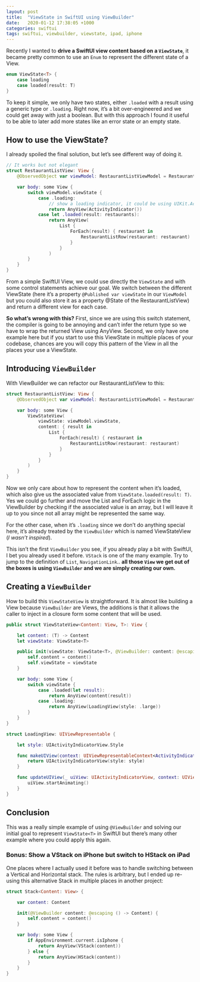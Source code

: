 ```yaml
---
layout: post
title:  "ViewState in SwiftUI using ViewBuilder"
date:   2020-01-12 17:38:05 +1000
categories: swiftui
tags: swiftui, viewbuilder, viewstate, ipad, iphone
---
```

Recently I wanted to **drive a SwiftUI view content based on a `ViewState`**, it became pretty common to use an `Enum` to represent the different state of a View.

```swift
enum ViewState<T> {
    case loading
    case loaded(result: T)
}
```

To keep it simple, we only have two states, either `.loaded` with a result using a generic type or `.loading`. Right now, it’s a bit over-engineered and we could get away with just a boolean. But with this approach I found it useful to be able to later add more states like an error state or an empty state.

## How to use the ViewState?

I already spoiled the final solution, but let’s see different way of doing it.

```swift
// It works but not elegant
struct RestaurantListView: View {
    @ObservedObject var viewModel: RestaurantListViewModel = RestaurantListViewModel()

    var body: some View {
        switch viewModel.viewState {
            case .loading:
                // show a loading indicator, it could be using UIKit.ActivityIndicatorView (check UIViewRepresentable).
                return AnyView(ActivityIndicator())
            case let .loaded(result: restaurants):
                return AnyView(
                    List {
                        ForEach(result) { restaurant in
                            RestaurantListRow(restaurant: restaurant)
                        }
                    }
                )
        }
    }
}
```

From a simple SwiftUI View, we could use directly the `ViewState` and with some control statements achieve our goal. We switch between the different ViewState (here it’s a property `@Published var viewState` in our `ViewModel` but you could also store it as a property @State of the RestaurantListView) and return a different view for each case.

**So what’s wrong with this?** First, since we are using this switch statement, the compiler is going to be annoying and can’t infer the return type so we have to wrap the returned View using AnyView. Second, we only have one example here but if you start to use this ViewState in multiple places of your codebase, chances are you will copy this pattern of the View in all the places your use a ViewState.

## Introducing `ViewBuilder`

With ViewBuilder we can refactor our RestaurantListView to this:

```swift
struct RestaurantListView: View {
    @ObservedObject var viewModel: RestaurantListViewModel = RestaurantListViewModel()

    var body: some View {
        ViewStateView(
            viewState: viewModel.viewState,
            content: { result in
                List {
                    ForEach(result) { restaurant in
                        RestaurantListRow(restaurant: restaurant)
                    }
                }
            }
        )
    }
}
```

Now we only care about how to represent the content when it’s loaded, which also give us the associated value from `ViewState.loaded(result: T)`. Yes we could go further and move the List and ForEach logic in the ViewBuilder by checking if the associated value is an array, but I will leave it up to you since not all array might be represented the same way.

For the other case, when it’s `.loading` since we don’t do anything special here, it’s already treated by the `ViewBuilder` which is named ViewStateView (*I wasn’t inspired*).

This isn’t the first `ViewBuilder` you see, if you already play a bit with SwiftUI, I bet you already used it before. `VStack` is one of the many example. Try to jump to the definition of `List`, `NavigationLink`.. **all those `View` we get out of the boxes is using `ViewBuilder` and we are simply creating our own.**

## Creating a `ViewBuilder`

How to build this `ViewStateView` is straightforward. It is almost like building a View because `ViewBuilder` are Views, the additions is that it allows the caller to inject in a closure form some content that will be used.

```swift
public struct ViewStateView<Content: View, T>: View {

    let content: (T) -> Content
    let viewState: ViewState<T>

    public init(viewState: ViewState<T>, @ViewBuilder: content: @escaping (T) -> Content) {
        self.content = content()
        self.viewState = viewState
    }

    var body: some View {
        switch viewState {
            case .loaded(let result):
                return AnyView(content(result))
            case .loading:
                return AnyView(LoadingView(style: .large))
        }
    }
}

struct LoadingView: UIViewRepresentable {

    let style: UIActivityIndicatorView.Style

    func makeUIView(context: UIViewRepresentableContext<ActivityIndicator>) -> UIActivityIndicatorView {
        return UIActivityIndicatorView(style: style)
    }

    func updateUIView(_ uiView: UIActivityIndicatorView, context: UIViewRepresentableContext<ActivityIndicator>) {
        uiView.startAnimating()
    }
}
```

## Conclusion

This was a really simple example of using `@ViewBuilder` and solving our initial goal to represent `ViewState<T>` in SwiftUI but there’s many other example where you could apply this again.

### Bonus: Show a VStack on iPhone but switch to HStack on iPad

One places where I actually used it before was to handle switching between a Vertical and Horizontal stack. The rules is arbitrary, but I ended up re-using this alternative Stack in multiple places in another project:

```swift
struct Stack<Content: View> {

    var content: Content

    init(@ViewBuilder content: @escaping () -> Content) {
        self.content = content()
    }

    var body: some View {
        if AppEnvironment.current.isIphone {
            return AnyView(VStack(content))
        } else {
            return AnyView(HStack(content))
        }
    }
}
```

